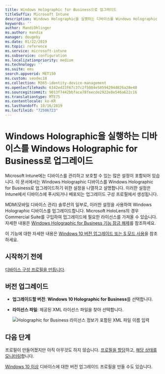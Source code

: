 ```yaml
---
title: Windows Holographic for Business으로 업그레이드
titleSuffix: Microsoft Intune
description: Windows Holographic을 실행하는 디바이스를 Windows Holographic for Business로 업그레이드하는 방법을 알아봅니다.
keywords: ''
author: MandiOhlinger
ms.author: mandia
manager: dougeby
ms.date: 01/22/2019
ms.topic: reference
ms.service: microsoft-intune
ms.subservice: configuration
ms.localizationpriority: medium
ms.technology: ''
ms.suite: ems
search.appverid: MET150
ms.custom: seodec18
ms.collection: M365-identity-device-management
ms.openlocfilehash: 6342ed23f67c37c2f5084e58594294d826a28e40
ms.sourcegitcommit: 9013f7442bbface78feecde2922e8e546a622c16
ms.translationtype: MTE75
ms.contentlocale: ko-KR
ms.lasthandoff: 10/16/2019
ms.locfileid: "72506723"
---
```

# <a name="upgrade-devices-running-windows-holographic-to-windows-holographic-for-business"></a>Windows Holographic을 실행하는 디바이스를 Windows Holographic for Business로 업그레이드

Microsoft Intune에는 디바이스를 관리하고 보호할 수 있는 많은 설정이 포함되어 있습니다. 이 문서에서는 Windows Holographic 디바이스를 Windows Holographic for Business로 업그레이드하기 위한 설정을 나열하고 설명합니다. 이러한 설정은 Intune에서 디바이스에 푸시되거나 배포되는 업그레이드 구성 프로필에서 생성됩니다.

MDM(모바일 디바이스 관리) 솔루션의 일부로, 이러한 설정을 사용하여 Windows Holographic 디바이스를 업그레이드합니다. Microsoft HoloLens의 경우 Commercial Suite를 구입하여 업그레이드에 필요한 라이선스를 가져올 수 있습니다. 자세한 내용은 [Windows Holographic for Business 기능 잠금 해제](https://docs.microsoft.com/hololens/hololens1-upgrade-enterprise)를 참조하세요.

이 기능에 대한 자세한 내용은 [Windows 10 버전 업그레이드 또는 S 모드 사용](../edition-upgrade-configure-windows-10.md)을 참조하세요.

## <a name="before-you-begin"></a>시작하기 전에

[디바이스 구성 프로필을 만듭니다](edition-upgrade-configure-windows-10.md#create-the-profile).

## <a name="edition-upgrade"></a>버전 업그레이드

- **업그레이드할 버전**: **Windows 10 Holographic for Business**를 선택합니다.
- **라이선스 파일**: 제공된 XML 라이선스 파일을 찾아 선택합니다.

  ![Holographic for Business 라이선스 정보가 포함된 XML 파일 이름 입력](./media/holographic-upgrade/Holographic-edition-upgrade.png)
 
## <a name="next-steps"></a>다음 단계

프로필이 만들어졌지만 아직 아무것도 하지 않습니다. [프로필을 할당](device-profile-assign.md)하고, [해당 상태를 모니터링](../device-profile-monitor.md)합니다.

[Windows 10 이상](edition-upgrade-windows-settings.md) 디바이스에 대한 버전 업그레이드 프로필을 만들 수도 있습니다.
